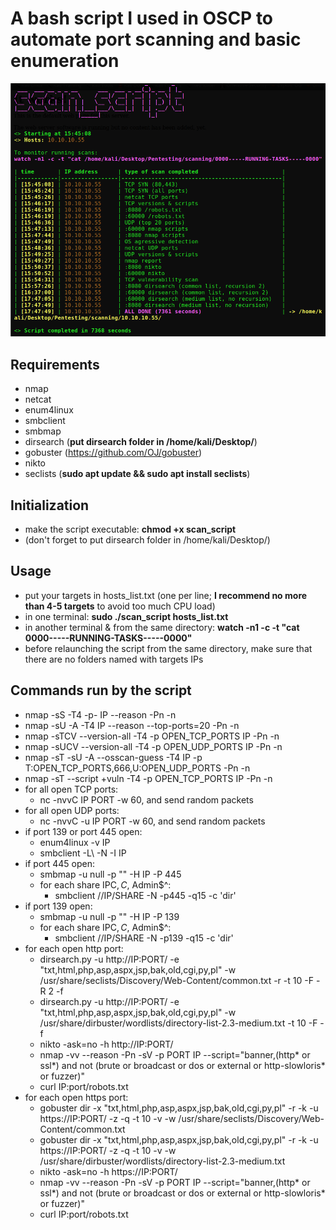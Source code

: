 # **A bash script I used in OSCP to automate port scanning and basic enumeration**

![](./execution_example.png)

## Requirements
- nmap
- netcat
- enum4linux
- smbclient
- smbmap
- dirsearch (**put dirsearch folder in /home/kali/Desktop/**)
- gobuster (https://github.com/OJ/gobuster)
- nikto
- seclists (**sudo apt update && sudo apt install seclists**)

## Initialization
- make the script executable: **chmod +x scan_script**
- (don't forget to put dirsearch folder in /home/kali/Desktop/)

## Usage
- put your targets in hosts_list.txt (one per line; **I recommend no more than 4-5 targets** to avoid too much CPU load)
- in one terminal: **sudo ./scan_script hosts_list.txt**
- in another terminal & from the same directory: **watch -n1 -c -t "cat 0000-----RUNNING-TASKS-----0000"**
- before relaunching the script from the same directory, make sure that there are no folders named with targets IPs

## Commands run by the script
- nmap -sS -T4 -p- IP --reason -Pn -n
- nmap -sU -A -T4 IP --reason --top-ports=20 -Pn -n
- nmap -sTCV --version-all -T4 -p OPEN_TCP_PORTS IP -Pn -n
- nmap -sUCV --version-all -T4 -p OPEN_UDP_PORTS IP -Pn -n
- nmap -sT -sU -A --osscan-guess -T4 IP -p T:OPEN_TCP_PORTS,666,U:OPEN_UDP_PORTS -Pn -n
- nmap -sT --script +vuln -T4 -p OPEN_TCP_PORTS IP -Pn -n
- for all open TCP ports:
  - nc -nvvC IP PORT -w 60, and send random packets
- for all open UDP ports:
  - nc -nvvC -u IP PORT -w 60, and send random packets
- if port 139 or port 445 open:
  - enum4linux -v IP
  - smbclient -L\\ -N -I IP
- if port 445 open:
  - smbmap -u null -p "" -H IP -P 445
  - for each share IPC$, C$, Admin$^:
    - smbclient //IP/SHARE -N -p445 -q15 -c 'dir'
- if port 139 open:
  - smbmap -u null -p "" -H IP -P 139
  - for each share IPC$, C$, Admin$^:
    - smbclient //IP/SHARE -N -p139 -q15 -c 'dir'
- for each open http port:
  - dirsearch.py -u http://IP:PORT/ -e "txt,html,php,asp,aspx,jsp,bak,old,cgi,py,pl" -w /usr/share/seclists/Discovery/Web-Content/common.txt -r -t 10 -F -R 2 -f
  - dirsearch.py -u http://IP:PORT/ -e "txt,html,php,asp,aspx,jsp,bak,old,cgi,py,pl" -w /usr/share/dirbuster/wordlists/directory-list-2.3-medium.txt -t 10 -F -f
  - nikto -ask=no -h http://IP:PORT/
  - nmap -vv --reason -Pn -sV -p PORT IP --script="banner,(http* or ssl*) and not (brute or broadcast or dos or external or http-slowloris* or fuzzer)"
  - curl IP:port/robots.txt
- for each open https port:
  - gobuster dir -x "txt,html,php,asp,aspx,jsp,bak,old,cgi,py,pl" -r -k -u https://IP:PORT/ -z -q -t 10 -v -w /usr/share/seclists/Discovery/Web-Content/common.txt
  - gobuster dir -x "txt,html,php,asp,aspx,jsp,bak,old,cgi,py,pl" -r -k -u https://IP:PORT/ -z -q -t 10 -v -w /usr/share/dirbuster/wordlists/directory-list-2.3-medium.txt
  - nikto -ask=no -h https://IP:PORT/
  - nmap -vv --reason -Pn -sV -p PORT IP --script="banner,(http* or ssl*) and not (brute or broadcast or dos or external or http-slowloris* or fuzzer)"
  - curl IP:port/robots.txt
